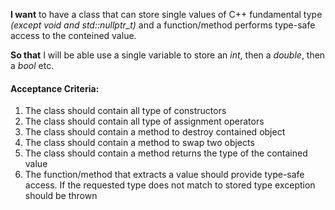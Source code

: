 **I want** to have a class that can store single values of C++ fundamental type *(except void and std::nullptr_t)* and a function/method performs type-safe access to the conteined value.<br/>

**So that** I will be able use a single variable to store an *int*, then a *double*, then a *bool* etc.<br/>

#### Acceptance Criteria:
1.   The class should contain all type of constructors 
2.   The class should contain all type of assignment operators 
3.   The class should contain a method to destroy contained object 
4.   The class should contain a method to swap two objects 
5.   The class should contain a method returns the type of the contained value 
6.   The function/method that extracts a value should provide type-safe access. If the requested type does not match to stored type exception should be thrown 
